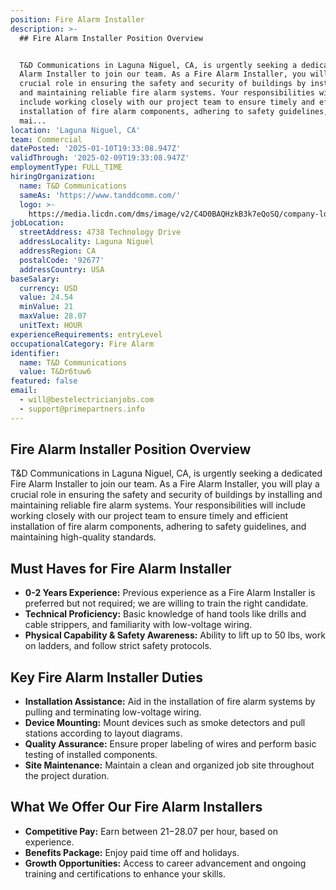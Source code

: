 ```yaml
---
position: Fire Alarm Installer
description: >-
  ## Fire Alarm Installer Position Overview


  T&D Communications in Laguna Niguel, CA, is urgently seeking a dedicated Fire
  Alarm Installer to join our team. As a Fire Alarm Installer, you will play a
  crucial role in ensuring the safety and security of buildings by installing
  and maintaining reliable fire alarm systems. Your responsibilities will
  include working closely with our project team to ensure timely and efficient
  installation of fire alarm components, adhering to safety guidelines, and
  mai...
location: 'Laguna Niguel, CA'
team: Commercial
datePosted: '2025-01-10T19:33:08.947Z'
validThrough: '2025-02-09T19:33:08.947Z'
employmentType: FULL_TIME
hiringOrganization:
  name: T&D Communications
  sameAs: 'https://www.tanddcomm.com/'
  logo: >-
    https://media.licdn.com/dms/image/v2/C4D0BAQHzkB3k7eQoSQ/company-logo_200_200/company-logo_200_200/0/1631320385872?e=2147483647&v=beta&t=nuFy5lrwqoCuQ6_2P8hO_EwhwJlnndzcbM7ZPSfdKlM
jobLocation:
  streetAddress: 4738 Technology Drive
  addressLocality: Laguna Niguel
  addressRegion: CA
  postalCode: '92677'
  addressCountry: USA
baseSalary:
  currency: USD
  value: 24.54
  minValue: 21
  maxValue: 28.07
  unitText: HOUR
experienceRequirements: entryLevel
occupationalCategory: Fire Alarm
identifier:
  name: T&D Communications
  value: T&Dr6tuw6
featured: false
email:
  - will@bestelectricianjobs.com
  - support@primepartners.info
---
```




## Fire Alarm Installer Position Overview

T&D Communications in Laguna Niguel, CA, is urgently seeking a dedicated Fire Alarm Installer to join our team. As a Fire Alarm Installer, you will play a crucial role in ensuring the safety and security of buildings by installing and maintaining reliable fire alarm systems. Your responsibilities will include working closely with our project team to ensure timely and efficient installation of fire alarm components, adhering to safety guidelines, and maintaining high-quality standards.

## Must Haves for Fire Alarm Installer

- **0-2 Years Experience:** Previous experience as a Fire Alarm Installer is preferred but not required; we are willing to train the right candidate.
- **Technical Proficiency:** Basic knowledge of hand tools like drills and cable strippers, and familiarity with low-voltage wiring.
- **Physical Capability & Safety Awareness:** Ability to lift up to 50 lbs, work on ladders, and follow strict safety protocols.

## Key Fire Alarm Installer Duties

- **Installation Assistance:** Aid in the installation of fire alarm systems by pulling and terminating low-voltage wiring.
- **Device Mounting:** Mount devices such as smoke detectors and pull stations according to layout diagrams.
- **Quality Assurance:** Ensure proper labeling of wires and perform basic testing of installed components.
- **Site Maintenance:** Maintain a clean and organized job site throughout the project duration.

## What We Offer Our Fire Alarm Installers

- **Competitive Pay:** Earn between $21-$28.07 per hour, based on experience.
- **Benefits Package:** Enjoy paid time off and holidays.
- **Growth Opportunities:** Access to career advancement and ongoing training and certifications to enhance your skills.
